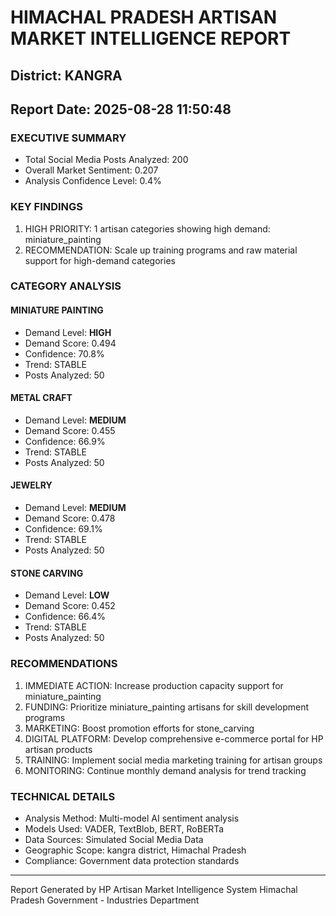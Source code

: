# HIMACHAL PRADESH ARTISAN MARKET INTELLIGENCE REPORT
## District: KANGRA
## Report Date: 2025-08-28 11:50:48

### EXECUTIVE SUMMARY
- Total Social Media Posts Analyzed: 200
- Overall Market Sentiment: 0.207
- Analysis Confidence Level: 0.4%

### KEY FINDINGS
1. HIGH PRIORITY: 1 artisan categories showing high demand: miniature_painting
2. RECOMMENDATION: Scale up training programs and raw material support for high-demand categories

### CATEGORY ANALYSIS

#### MINIATURE PAINTING
- Demand Level: **HIGH**
- Demand Score: 0.494
- Confidence: 70.8%
- Trend: STABLE
- Posts Analyzed: 50

#### METAL CRAFT
- Demand Level: **MEDIUM**
- Demand Score: 0.455
- Confidence: 66.9%
- Trend: STABLE
- Posts Analyzed: 50

#### JEWELRY
- Demand Level: **MEDIUM**
- Demand Score: 0.478
- Confidence: 69.1%
- Trend: STABLE
- Posts Analyzed: 50

#### STONE CARVING
- Demand Level: **LOW**
- Demand Score: 0.452
- Confidence: 66.4%
- Trend: STABLE
- Posts Analyzed: 50

### RECOMMENDATIONS
1. IMMEDIATE ACTION: Increase production capacity support for miniature_painting
2. FUNDING: Prioritize miniature_painting artisans for skill development programs
3. MARKETING: Boost promotion efforts for stone_carving
4. DIGITAL PLATFORM: Develop comprehensive e-commerce portal for HP artisan products
5. TRAINING: Implement social media marketing training for artisan groups
6. MONITORING: Continue monthly demand analysis for trend tracking

### TECHNICAL DETAILS
- Analysis Method: Multi-model AI sentiment analysis
- Models Used: VADER, TextBlob, BERT, RoBERTa
- Data Sources: Simulated Social Media Data
- Geographic Scope: kangra district, Himachal Pradesh
- Compliance: Government data protection standards

---
Report Generated by HP Artisan Market Intelligence System
Himachal Pradesh Government - Industries Department
